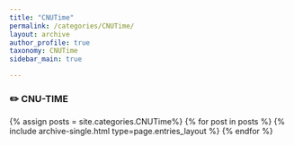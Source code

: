 ```yaml
---
title: "CNUTime"
permalink: /categories/CNUTime/
layout: archive
author_profile: true
taxonomy: CNUTime
sidebar_main: true

---
```


### ✏️ CNU-TIME

{% assign posts = site.categories.CNUTime%}
{% for post in posts %} {% include archive-single.html type=page.entries_layout %} {% endfor %}

